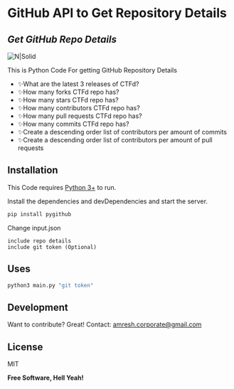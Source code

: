 # GitHub API to Get Repository Details
## _Get GitHub Repo Details_

![N|Solid](https://github.githubassets.com/images/modules/logos_page/GitHub-Mark.png)


This is Python Code For getting GitHub Repository Details

- ✨What are the latest 3 releases of CTFd?
- ✨How many forks CTFd repo has?
- ✨How many stars CTFd repo has?
- ✨How many contributors CTFd repo has?
- ✨How many pull requests CTFd repo has?
- ✨How many commits CTFd repo has?
- ✨Create a descending order list of contributors per amount of commits
- ✨Create a descending order list of contributors per amount of pull requests


## Installation

This Code requires [Python 3+](https://www.python.org/downloads/)  to run.

Install the dependencies and devDependencies and start the server.

```sh
pip install pygithub
```

Change input.json

```
include repo details
include git token (Optional)
```

## Uses
```sh
python3 main.py "git token"
```

## Development

Want to contribute? Great! Contact: amresh.corporate@gmail.com

## License

MIT

**Free Software, Hell Yeah!**
